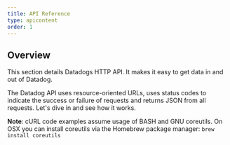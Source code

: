 ```yaml
---
title: API Reference
type: apicontent
order: 1
---
```

## Overview
This section details Datadogs HTTP API. It makes it easy to get data in and out of Datadog.

The Datadog API uses resource-oriented URLs, uses status codes to indicate the success or failure of requests and returns JSON from all requests. Let's dive in and see how it works.

**Note**: cURL code examples assume usage of BASH and GNU coreutils. On OSX you can install coreutils via the Homebrew package manager: `brew install coreutils`